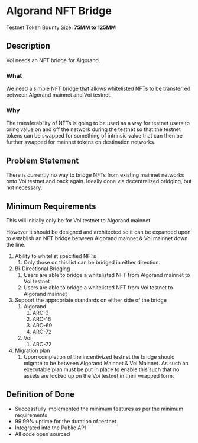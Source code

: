 # Algorand NFT Bridge

Testnet Token Bounty Size: **75MM to 125MM**

## Description

Voi needs an NFT bridge for Algorand.

### What

We need a simple NFT bridge that allows whitelisted NFTs to be transferred between Algorand mainnet and Voi testnet. 

### Why

The transferability of NFTs is going to be used as a way for testnet users to bring value on and off the network during the testnet so that the testnet tokens can be swapped for something of intrinsic value that can then be further swapped for mainnet tokens on destination networks. 

## Problem Statement

There is currently no way to bridge NFTs from existing mainnet networks onto Voi testnet and back again. Ideally done via decentralized bridging, but not necessary.

## Minimum Requirements

This will initially only be for Voi testnet to Algorand mainnet. 

However it should be designed and architected so it can be expanded upon to establish an NFT bridge between Algorand mainnet & Voi mainnet down the line. 

1. Ability to whitelist specified NFTs
    1. Only those on this list can be bridged in either direction.
2. Bi-Directional Bridging
    1. Users are able to bridge a whitelisted NFT from Algorand mainnet to Voi testnet
    2. Users are able to bridge a whitelisted NFT from Voi testnet to Algorand mainnet
3. Support the appropriate standards on either side of the bridge
    1. Algorand
        1. ARC-3
        2. ARC-16
        3. ARC-69
        4. ARC-72
    2. Voi
        1. ARC-72
4. Migration plan
    1. Upon completion of the incentivized testnet the bridge should migrate to be between Algorand Mainnet & Voi Mainnet. As such an executable plan must be put in place to enable this such that no assets are locked up on the Voi testnet in their wrapped form.

## Definition of Done

- Successfully implemented the minimum features as per the minimum requirements
- 99.99% uptime for the duration of testnet
- Integrated into the Public API
- All code open sourced

